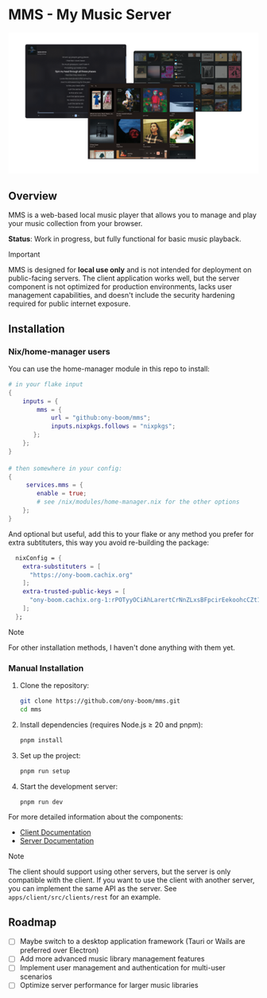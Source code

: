 # MMS - My Music Server

![Demo](./apps/client/assets/banner.png)

## Overview

MMS is a web-based local music player that allows you to manage and play your music collection from your browser.

**Status**: Work in progress, but fully functional for basic music playback.

> [!IMPORTANT]
> MMS is designed for **local use only** and is not intended for deployment on public-facing servers. The client application works well, but the server component is not optimized for production environments, lacks user management capabilities, and doesn't include the security hardening required for public internet exposure.

## Installation

### Nix/home-manager users

You can use the home-manager module in this repo to install:

```nix
# in your flake input
{
    inputs = {
        mms = {
            url = "github:ony-boom/mms";
            inputs.nixpkgs.follows = "nixpkgs";
       };
    };
}

# then somewhere in your config:
{
     services.mms = {
        enable = true;
        # see /nix/modules/home-manager.nix for the other options
    };
}
```

And optional but useful, add this to your flake or any method you prefer for extra subtituters, this way you avoid re-building the package:

```nix
  nixConfig = {
    extra-substituters = [
      "https://ony-boom.cachix.org"
    ];
    extra-trusted-public-keys = [
      "ony-boom.cachix.org-1:rPOTyyOCiAhLarertCrNnZLxsBFpcirEekoohcCZt10="
    ];
  };

```

> [!NOTE]
> For other installation methods, I haven't done anything with them yet.

### Manual Installation

1. Clone the repository:
   ```sh
   git clone https://github.com/ony-boom/mms.git
   cd mms
   ```

2. Install dependencies (requires Node.js ≥ 20 and pnpm):
   ```sh
   pnpm install
   ```

3. Set up the project:
   ```sh
   pnpm run setup
   ```

4. Start the development server:
   ```sh
   pnpm run dev
   ```

For more detailed information about the components:

- [Client Documentation](./apps/client/README.md)
- [Server Documentation](./apps/server/README.md)

> [!NOTE]
> The client should support using other servers, but the server is only compatible with the client.
> If you want to use the client with another server, you can implement the same API as the server.
> See `apps/client/src/clients/rest` for an example.

## Roadmap

- [ ] Maybe switch to a desktop application framework (Tauri or Wails are preferred over Electron)
- [ ] Add more advanced music library management features
- [ ] Implement user management and authentication for multi-user scenarios
- [ ] Optimize server performance for larger music libraries
